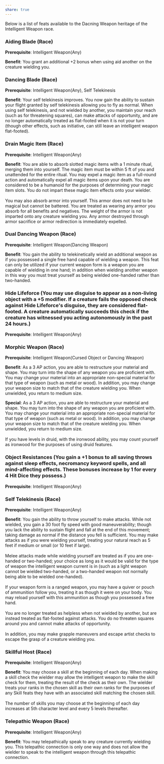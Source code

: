 ```yaml
---
share: true
---
```


Below is a list of feats available to the Dacning Weapon heritage of the Intelligent Weapon race.

<h3><span><p>Aiding Blade (Race)</p></span></h3><p><span><p><b>Prerequisite</b>:    Intelligent Weapon(Any)<br></p></span></p><p><span><p><b>Benefit</b>:    You grant an additional +2 bonus when using aid another on the creature wielding you.<br></p></span></p><h3><span><p>Dancing Blade (Race)</p></span></h3><p><span><p><b>Prerequisite</b>:    Intelligent Weapon(Any), Self Telekinesis<br></p></span></p><p><span><p><b>Benefit</b>:    Your self telekinesis improves. You now gain the ability to sustain your flight granted by self telekinesis allowing you to fly as normal. When using self telekinesis, and not wielded by another, you maintain your reach (such as for threatening squares), can make attacks of opportunity, and are no longer automatically treated as flat-footed when it is not your turn (though other effects, such as initiative, can still leave an intelligent weapon flat-footed).<br></p></span></p><h3><span><p>Drain Magic Item (Race)</p></span></h3><p><span><p><b>Prerequisite</b>:    Intelligent Weapon(Any)<br></p></span></p><p><span><p><b>Benefit</b>:    You are able to absorb slotted magic items with a 1 minute ritual, merging them into yourself. The magic item must be within 5 ft of you and unattended for the entire ritual. You may expel a magic item as a full-round action and automatically expel all magic items upon your death. You are considered to be a humanoid for the purposes of determining your magic item slots. You do not impart these magic item effects onto your wielder.<br><br>You may also absorb armor into yourself. This armor does not need to be magical but cannot be battered. You are treated as wearing any armor you absorb for all benefits and negatives. The weight of the armor is not imparted onto any creature wielding you. Any armor destroyed through armor sacrifice or armor redirection is immediately expelled.<br></p></span></p><h3><span><p>Dual Dancing Weapon (Race)</p></span></h3><p><span><p><b>Prerequisite</b>:    Intelligent Weapon(Dancing Weapon)<br></p></span></p><p><span><p><b>Benefit</b>:    You gain the ability to telekinetically wield an additional weapon as if you possessed a single free hand capable of wielding a weapon. This feat can only be utilized if your current weapon form is a weapon you are capable of wielding in one hand; in addition when wielding another weapon in this way you must treat yourself as being wielded one-handed rather than two-handed.<br></p></span></p><h3><span><p>Hide Lifeforce (You may use disguise to appear as a non-living object with a +5 modifier. If a creature fails the opposed check against Hide Lifeforce's disguise, they are considered flat-footed. A creature automatically succeeds this check if the creature has witnessed you acting autonomously in the past 24 hours.)</p></span></h3><p><span><p><b>Prerequisite</b>:    Intelligent Weapon(Any)<br></p></span></p><h3><span><p>Morphic Weapon (Race)</p></span></h3><p><span><p><b>Prerequisite</b>:    Intelligent Weapon(Cursed Object or Dancing Weapon)<br></p></span></p><p><span><p><b>Benefit</b>:    As a 3 AP action, you are able to restructure your material and shape. You may turn into the shape of any weapon you are proficient with. You may change your material into an appropriate non-special material for that type of weapon (such as metal or wood). In addition, you may change your weapon size to match that of the creature wielding you. When unwielded, you return to medium size.<br></p></span></p><p><span><p><b>Special</b>:    As a 3 AP action, you are able to restructure your material and shape. You may turn into the shape of any weapon you are proficient with. You may change your material into an appropriate non-special material for that type of weapon (such as metal or wood). In addition, you may change your weapon size to match that of the creature wielding you. When unwielded, you return to medium size. <br><br>If you have levels in druid, with the ironwood ability, you may count yourself as ironwood for the purposes of using druid features.<br></p></span></p><h3><span><p>Object Resistances (You gain a +1 bonus to all saving throws against sleep effects, necromancy keyword spells, and all mind-affecting effects. These bonuses increase by 1 for every 4 Hit Dice they possess.)</p></span></h3><p><span><p><b>Prerequisite</b>:    Intelligent Weapon(Any)<br></p></span></p><h3><span><p>Self Telekinesis (Race)</p></span></h3><p><span><p><b>Prerequisite</b>:    Intelligent Weapon(Any)<br></p></span></p><p><span><p><b>Benefit</b>:    You gain the ability to throw yourself to make attacks. While not wielded, you gain a 30 foot fly speed with good maneuverability; though you lack the ability to sustain flight and fall at the end of this movement; taking damage as normal if the distance you fell is sufficient. You may make attacks as if you were wielding yourself, treating your natural reach as 5 feet if medium or small (or 10 feet if large).<br><br>Melee attacks made while wielding yourself are treated as if you are one-handed or two-handed; your choice as long as it would be valid for the type of weapon the intelligent weapon current is in (such as a light weapon cannot be wielded two-handed, or a two-handed weapon not normally being able to be wielded one-handed).<br><br>If your weapon form is a ranged weapon, you may have a quiver or pouch of ammunition follow you, treating it as though it were on your body. You may reload yourself with this ammunition as though you possessed a free hand.<br><br>You are no longer treated as helpless when not wielded by another, but are instead treated as flat-footed against attacks. You do no threaten squares around you and cannot make attacks of opportunity.<br><br>In addition, you may make grapple maneuvers and escape artist checks to escape the grasp of a creature wielding you.<br></p></span></p><h3><span><p>Skillful Host (Race)</p></span></h3><p><span><p><b>Prerequisite</b>:    Intelligent Weapon(Any)<br></p></span></p><p><span><p><b>Benefit</b>:    You may choose a skill at the beginning of each day. When making a skill check the wielder may allow the intelligent weapon to make the skill check for them, treating the result of the check as their own. The wielder treats your ranks in the chosen skill as their own ranks for the purposes of any Skill feats they have with an associated skill matching the chosen skill.<br><br>The number of skills you may choose at the beginning of each day increases at 5th character level and every 5 levels thereafter.<br></p></span></p><h3><span><p>Telepathic Weapon (Race)</p></span></h3><p><span><p><b>Prerequisite</b>:    Intelligent Weapon(Any)<br></p></span></p><p><span><p><b>Benefit</b>:    You may telepathically speak to any creature currently wielding you. This telepathic connection is only one way and does not allow the wielder to speak to the intelligent weapon through this telepathic connection.<br></p></span></p>